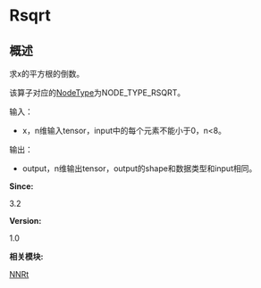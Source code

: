 # Rsqrt


## 概述

求x的平方根的倒数。

该算子对应的[NodeType](_n_n_rt.md#nodetype)为NODE_TYPE_RSQRT。

输入：

- x，n维输入tensor，input中的每个元素不能小于0，n&lt;8。

输出：

- output，n维输出tensor，output的shape和数据类型和input相同。

**Since:**

3.2

**Version:**

1.0

**相关模块:**

[NNRt](_n_n_rt.md)
